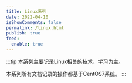 ```yaml
---
title: Linux系列
date: 2022-04-10
isShowComments: false
permalink: /linux.html
publish: true
feed:
  enable: true
---
```

:::tip
本系列主要记录Linux相关的技术，学习为主。

本系列所有文档记录的操作都基于CentOS7系统。
:::
